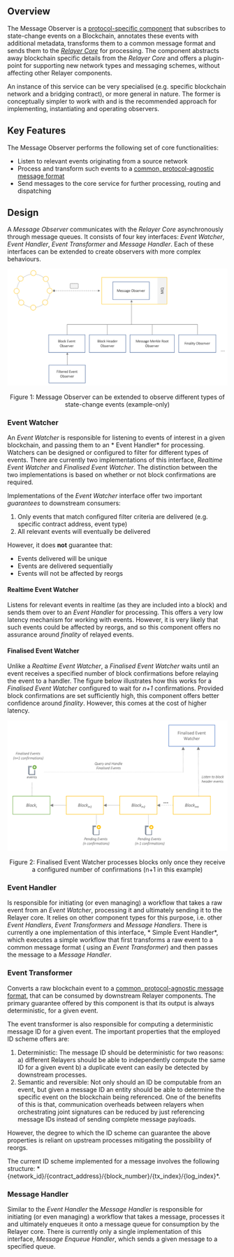 ## Overview

The Message Observer is a [protocol-specific component](./relayer-design.md#design-considerations) that subscribes to
state-change events on a Blockchain, annotates these events with additional metadata, transforms them to a common
message format and sends them to the [*Relayer Core*](relayer-design.md#relayer-core) for processing. The component
abstracts away blockchain specific details from the *Relayer Core* and offers a plugin-point for supporting new network
types and messaging schemes, without affecting other Relayer components.

An instance of this service can be very specialised (e.g. specific blockchain network and a bridging contract), or more
general in nature. The former is conceptually simpler to work with and is the recommended approach for implementing,
instantiating and operating observers.

## Key Features

The Message Observer performs the following set of core functionalities:

- Listen to relevant events originating from a source network
- Process and transform such events to a [common, protocol-agnostic message format](./relayer-design.md#message-format)
- Send messages to the core service for further processing, routing and dispatching

## Design

A *Message Observer* communicates with the *Relayer Core* asynchronously through message queues. It consists of four key
interfaces: *Event Watcher*,  *Event Handler*, *Event Transformer* and *Message Handler*. Each of these interfaces can
be extended to create observers with more complex behaviours.

<p align="center">
<img src="images/protocol-adapter-observer.png" width="700"/>
</p>
<p align="center">Figure 1: Message Observer can be extended to observe different types of state-change events (example-only)</p>

### Event Watcher

An *Event Watcher* is responsible for listening to events of interest in a given blockchain, and passing them to an *
Event Handler* for processing. Watchers can be designed or configured to filter for different types of events. There are
currently two implementations of this interface, *Realtime Event Watcher* and *Finalised Event Watcher*. The distinction
between the two implementations is based on whether or not block confirmations are required.

Implementations of the *Event Watcher* interface offer two important *guarantees* to downstream consumers:

1. Only events that match configured filter criteria are delivered (e.g. specific contract address, event type)
1. All relevant events will eventually be delivered

However, it does **not** guarantee that:

- Events delivered will be unique
- Events are delivered sequentially
- Events will not be affected by reorgs

#### Realtime Event Watcher

Listens for relevant events in realtime (as they are included into a block) and sends them over to an *Event Handler*
for processing. This offers a very low latency mechanism for working with events. However, it is very likely that such
events could be affected by reorgs, and so this component offers no assurance around *finality* of relayed events.

#### Finalised Event Watcher

Unlike a *Realtime Event Watcher*, a *Finalised Event Watcher* waits until an event receives a specified number of block
confirmations before relaying the event to a handler. The figure below illustrates how this works for a *Finalised Event Watcher* configured to wait for *n+1* confirmations.
Provided block confirmations are set sufficiently high, this component offers better confidence around *finality*. However, this comes at the cost of higher latency.

<p align="center">
<img src="images/finalized-event-watcher.png" width="780"/>
</p>
<p align="center">Figure 2: Finalised Event Watcher processes blocks only once they receive a configured number of confirmations (n+1 in this example)</p>

### Event Handler

Is responsible for initiating (or even managing) a workflow that takes a raw event from an *Event Watcher*, processing
it and ultimately sending it to the Relayer core. It relies on other component types for this purpose, i.e. other *Event
Handlers*, *Event Transformers* and *Message Handlers*. There is currently a one implementation of this interface, *
Simple Event Handler*, which executes a simple workflow that first transforms a raw event to a common message format (
using an *Event Transformer*) and then passes the message to a *Message Handler*.

### Event Transformer

Converts a raw blockchain event to a [common, protocol-agnostic message format](./relayer-design.md#message-format),
that can be consumed by downstream Relayer components. The primary guarantee offered by this component is that its
output is always deterministic, for a given event.

The event transformer is also responsible for computing a deterministic message ID for a given event. The important
properties that the employed ID scheme offers are:

1. Deterministic: The message ID should be deterministic for two reasons: a) different Relayers should be able to
   independently compute the same ID for a given event b) a duplicate event can easily be detected by downstream
   processes.
2. Semantic and reversible: Not only should an ID be computable from an event, but given a message ID an entity should
   be able to determine the specific event on the blockchain being referenced. One of the benefits of this is that,
   communication overheads between relayers when orchestrating joint signatures can be reduced by just referencing
   message IDs instead of sending complete message payloads.

However, the degree to which the ID scheme can guarantee the above properties is reliant on upstream processes
mitigating the possibility of reorgs.

The current ID scheme implemented for a message involves the following structure: *
{network_id}/{contract_address}/{block_number}/{tx_index}/{log_index}*.

### Message Handler

Similar to the *Event Handler* the *Message Handler* is responsible for initiating (or even managing) a workflow that
takes a message, processes it and ultimately enqueues it onto a message queue for consumption by the Relayer core. There
is currently only a single implementation of this interface, *Message Enqueue Handler*, which sends a given message to a
specified queue.
